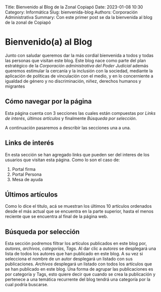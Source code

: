 Title: Bienvenido al Blog de la Zonal Copiapó
Date: 2023-01-08 10:30
Category: Informática
Slug: bienvenida-blog
Authors: Corporación Administrativa
Summary: Con este primer post se da la bienvenida al blog de la zonal de Copiapó

# Bienvenido(a) al Blog
Junto con saludar queremos dar la más cordial bienvenida a todos y todas las personas que visitan este blog.
Este blog nace como parte del plan estratégico de la *Corporación administrativa del Poder Judicial* además queremos estimular la cercanía y la inclusión con la sociedad, mediante la aplicación de políticas de vinculación con el medio, y en lo concerniente a igualdad de género y no discriminación, niñez, derechos humanos y migrantes

## Cómo navegar por la página
Esta página cuenta con 3 secciones las cuales están compuestas por *Links de interés*, *últimos artículos* y finalmente *Búsqueda por selección*.

A continuación pasaremos a describir las secciones una a una.

## Links de interés
En esta sección se han agregado links que pueden ser del interes de los usuarios que visitan esta página.
Como lo son el caso de:

1. Portal firma
2. Portal Persona
3. Mesa de ayuda

## Últimos artículos
Como lo dice el titulo, acá se muestran los últimos 10 artículos ordenados desde el más actual que se encuentra en la parte superior, hasta el menos reciente que se encuentra al final de la página web.

## Búsqueda por selección
Esta sección podremos filtrar los artículos publicados en este blog por, *autores*, *archivos*, *categorías*, *Tags*.
Al dar clic a *autores* se desplegará una lista de todos los autores que han publicado en este blog. A su vez si selecciona el nombre de un autor desplegará un listado con sus publicaciones.
*Archivos* desplegará un listado con todos los artículos que se han publicado en este blog.
Una forma de agrupar las publicaciones es por categoría y Tags, esto quiere decir que cuando se crea la publicación y pertenece a una temática recurrente del blog tendrá una categoría por la cual podría buscarse.